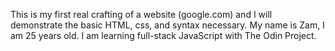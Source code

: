This is my first real crafting of a website (google.com) and I will demonstrate the basic HTML, css, and syntax necessary.
My name is Zam, I am 25 years old. I am learning full-stack JavaScript with The Odin Project. 
